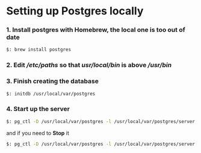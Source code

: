 # Setting up Postgres locally
### 1. Install postgres with Homebrew, the local one is too out of date
```bash
$: brew install postgres
```
### 2. Edit */etc/paths* so that *usr/local/bin* is above */usr/bin*
### 3. Finish creating the database
```bash
$: initdb /usr/local/var/postgres
```
### 4. Start up the server
```bash
$: pg_ctl -D /usr/local/var/postgres -l /usr/local/var/postgres/server.log start
```
and if you need to **Stop** it
```bash
$: pg_ctl -D /usr/local/var/postgres -l /usr/local/var/postgres/server.log stop
```
